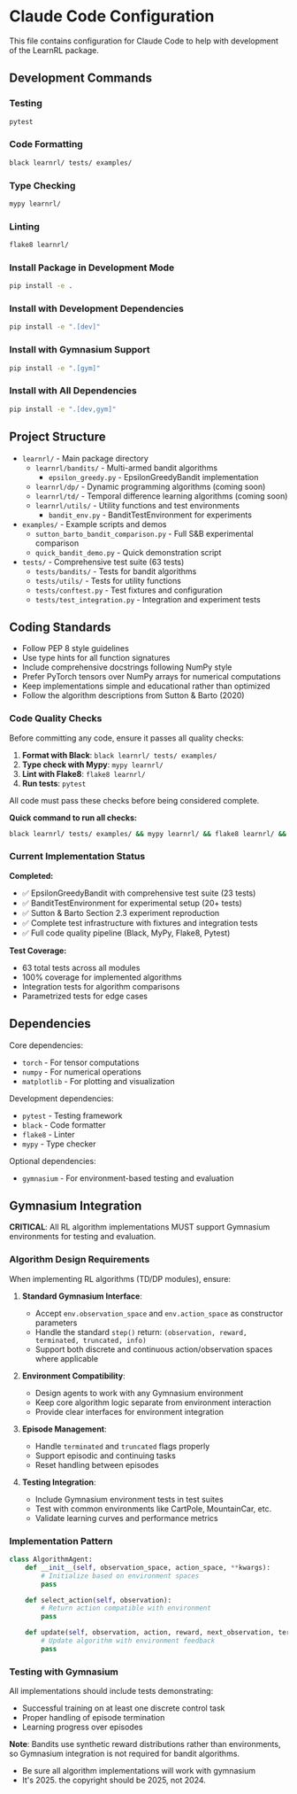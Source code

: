 # Claude Code Configuration

This file contains configuration for Claude Code to help with development of the LearnRL package.

## Development Commands

### Testing
```bash
pytest
```

### Code Formatting
```bash
black learnrl/ tests/ examples/
```

### Type Checking
```bash
mypy learnrl/
```

### Linting
```bash
flake8 learnrl/
```

### Install Package in Development Mode
```bash
pip install -e .
```

### Install with Development Dependencies
```bash
pip install -e ".[dev]"
```

### Install with Gymnasium Support
```bash
pip install -e ".[gym]"
```

### Install with All Dependencies
```bash
pip install -e ".[dev,gym]"
```

## Project Structure

- `learnrl/` - Main package directory
  - `learnrl/bandits/` - Multi-armed bandit algorithms
    - `epsilon_greedy.py` - EpsilonGreedyBandit implementation
  - `learnrl/dp/` - Dynamic programming algorithms (coming soon)
  - `learnrl/td/` - Temporal difference learning algorithms (coming soon)
  - `learnrl/utils/` - Utility functions and test environments
    - `bandit_env.py` - BanditTestEnvironment for experiments
- `examples/` - Example scripts and demos
  - `sutton_barto_bandit_comparison.py` - Full S&B experimental comparison
  - `quick_bandit_demo.py` - Quick demonstration script
- `tests/` - Comprehensive test suite (63 tests)
  - `tests/bandits/` - Tests for bandit algorithms
  - `tests/utils/` - Tests for utility functions
  - `tests/conftest.py` - Test fixtures and configuration
  - `tests/test_integration.py` - Integration and experiment tests

## Coding Standards

- Follow PEP 8 style guidelines
- Use type hints for all function signatures
- Include comprehensive docstrings following NumPy style
- Prefer PyTorch tensors over NumPy arrays for numerical computations
- Keep implementations simple and educational rather than optimized
- Follow the algorithm descriptions from Sutton & Barto (2020)

### Code Quality Checks

Before committing any code, ensure it passes all quality checks:

1. **Format with Black**: `black learnrl/ tests/ examples/`
2. **Type check with Mypy**: `mypy learnrl/`
3. **Lint with Flake8**: `flake8 learnrl/`
4. **Run tests**: `pytest`

All code must pass these checks before being considered complete.

**Quick command to run all checks:**
```bash
black learnrl/ tests/ examples/ && mypy learnrl/ && flake8 learnrl/ && pytest
```

### Current Implementation Status

**Completed:**
- ✅ EpsilonGreedyBandit with comprehensive test suite (23 tests)
- ✅ BanditTestEnvironment for experimental setup (20+ tests)
- ✅ Sutton & Barto Section 2.3 experiment reproduction
- ✅ Complete test infrastructure with fixtures and integration tests
- ✅ Full code quality pipeline (Black, MyPy, Flake8, Pytest)

**Test Coverage:**
- 63 total tests across all modules
- 100% coverage for implemented algorithms
- Integration tests for algorithm comparisons
- Parametrized tests for edge cases

## Dependencies

Core dependencies:
- `torch` - For tensor computations
- `numpy` - For numerical operations
- `matplotlib` - For plotting and visualization

Development dependencies:
- `pytest` - Testing framework
- `black` - Code formatter
- `flake8` - Linter
- `mypy` - Type checker

Optional dependencies:
- `gymnasium` - For environment-based testing and evaluation

## Gymnasium Integration

**CRITICAL**: All RL algorithm implementations MUST support Gymnasium environments for testing and evaluation.

### Algorithm Design Requirements

When implementing RL algorithms (TD/DP modules), ensure:

1. **Standard Gymnasium Interface**:
   - Accept `env.observation_space` and `env.action_space` as constructor parameters
   - Handle the standard `step()` return: `(observation, reward, terminated, truncated, info)`
   - Support both discrete and continuous action/observation spaces where applicable

2. **Environment Compatibility**:
   - Design agents to work with any Gymnasium environment
   - Keep core algorithm logic separate from environment interaction
   - Provide clear interfaces for environment integration

3. **Episode Management**:
   - Handle `terminated` and `truncated` flags properly
   - Support episodic and continuing tasks
   - Reset handling between episodes

4. **Testing Integration**:
   - Include Gymnasium environment tests in test suites
   - Test with common environments like CartPole, MountainCar, etc.
   - Validate learning curves and performance metrics

### Implementation Pattern

```python
class AlgorithmAgent:
    def __init__(self, observation_space, action_space, **kwargs):
        # Initialize based on environment spaces
        pass

    def select_action(self, observation):
        # Return action compatible with environment
        pass

    def update(self, observation, action, reward, next_observation, terminated, truncated):
        # Update algorithm with environment feedback
        pass
```

### Testing with Gymnasium

All implementations should include tests demonstrating:
- Successful training on at least one discrete control task
- Proper handling of episode termination
- Learning progress over episodes

**Note**: Bandits use synthetic reward distributions rather than environments, so Gymnasium integration is not required for bandit algorithms.
- Be sure all algorithm implementations will work with gymnasium
- It's 2025. the copyright should be 2025, not 2024.